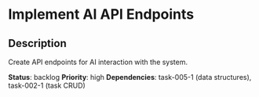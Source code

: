 # Implement AI API Endpoints

## Description
Create API endpoints for AI interaction with the system.

**Status**: backlog
**Priority**: high
**Dependencies**: task-005-1 (data structures), task-002-1 (task CRUD)
